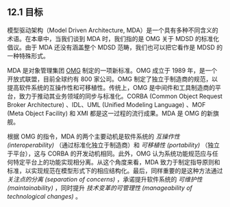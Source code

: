## 12.1 目标
模型驱动架构（Model Driven Architecture, MDA）是一个具有多种不同含义的术语。在本章中，当我们谈到 MDA 时，我们指的是 OMG 关于 MDSD 的标准化倡议。由于 MDA 还没有涵盖整个 MDSD 范畴，我们也可以把它看作是 MDSD 的一种特殊形式。

MDA 是对象管理集团 [OMG](../ref.md#omg) 制定的一项新标准。OMG 成立于 1989 年，是一个开放式联盟，目前全球约有 800 家公司。OMG 制定了独立于制造商的规范，以提高软件系统的互操作性和可移植性。传统上，OMG 是中间件和工具制造商的平台，致力于推动其业务领域的同步与标准化。CORBA (Common
Object Request Broker Architecture) 、IDL、UML (Unified Modeling Language) 、MOF (Meta
Object Facility) 和 XMI 都是这一过程的流行成果。MDA 是 OMG 的新旗舰。

根据 OMG 的指令，MDA 的两个主要动机是软件系统的 *互操作性 (interoperability)* （通过标准化独立于制造商）和 *可移植性 (portability)* （独立于平台），这与 CORBA 的开发动机相同。此外，OMG 认为系统功能规范应与任何特定平台上的功能实现相分离。从这个角度来看，MDA 致力于制定指导原则和标准，以实现规范在模型形式下的相应结构化。最后，同样重要的是这种方法通过 *关注点的分离 (separation of concerns)* ，承诺提升软件系统的 *可维护性 (maintainability)* ，同时提升 *技术变革的可管理性 (manageability of technological changes)* 。
